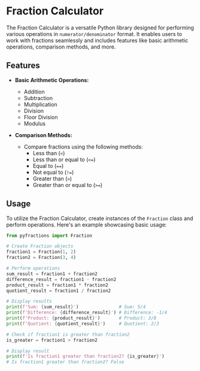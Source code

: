 # Fraction Calculator

The Fraction Calculator is a versatile Python library designed for performing various operations in ```numerator/denominator``` format. It enables users to work with fractions seamlessly and includes features like basic arithmetic operations, comparison methods, and more.

## Features

- **Basic Arithmetic Operations:**
  - Addition
  - Subtraction
  - Multiplication
  - Division
  - Floor Division
  - Modulus

- **Comparison Methods:**
  - Compare fractions using the following methods:
    - Less than (`<`)
    - Less than or equal to (`<=`)
    - Equal to (`==`)
    - Not equal to (`!=`)
    - Greater than (`>`)
    - Greater than or equal to (`>=`)

## Usage

To utilize the Fraction Calculator, create instances of the `Fraction` class and perform operations. Here's an example showcasing basic usage:

```python
from pyfractions import Fraction

# Create Fraction objects
fraction1 = Fraction(1, 2)
fraction2 = Fraction(3, 4)

# Perform operations
sum_result = fraction1 + fraction2
difference_result = fraction1 - fraction2
product_result = fraction1 * fraction2
quotient_result = fraction1 / fraction2

# Display results
print(f'Sum: {sum_result}')               # Sum: 5/4
print(f'Difference: {difference_result}') # Difference: -1/4
print(f'Product: {product_result}')       # Product: 3/8
print(f'Quotient: {quotient_result}')     # Quotient: 2/3

# Check if fraction1 is greater than fraction2
is_greater = fraction1 > fraction2

# Display result
print(f'Is fraction1 greater than fraction2? {is_greater}') 
# Is fraction1 greater than fraction2? False
```